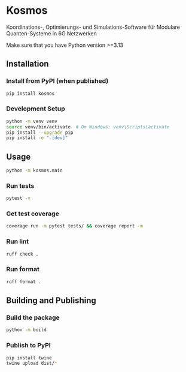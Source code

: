 # Kosmos

Koordinations-, Optimierungs- und Simulations-Software für Modulare Quanten-Systeme in 6G Netzwerken

Make sure that you have Python version >=3.13

## Installation

### Install from PyPI (when published)

```sh
pip install kosmos
```

### Development Setup

```sh
python -m venv venv
source venv/bin/activate  # On Windows: venv\Scripts\activate
pip install --upgrade pip
pip install -e ".[dev]"
```

## Usage

```sh
python -m kosmos.main
```

### Run tests

```sh
pytest -v
```

### Get test coverage

```sh
coverage run -m pytest tests/ && coverage report -m
```

### Run lint

```sh
ruff check .
```

### Run format

```sh
ruff format .
```

## Building and Publishing

### Build the package

```sh
python -m build
```

### Publish to PyPI

```sh
pip install twine
twine upload dist/*
```
